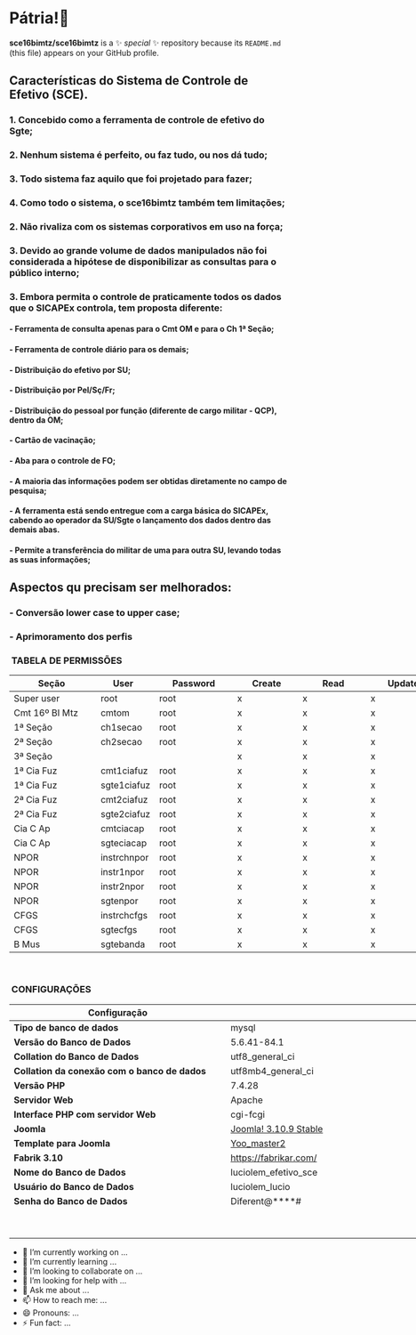 # Pátria!👋


**sce16bimtz/sce16bimtz** is a ✨ _special_ ✨ repository because its `README.md` (this file) appears on your GitHub profile.

## Características do Sistema de Controle de Efetivo (SCE).
### 1. Concebido como a ferramenta de controle de efetivo do Sgte;
### 2. Nenhum sistema é perfeito, ou faz tudo, ou nos dá tudo;
### 3. Todo sistema faz aquilo que foi projetado para fazer;
### 4. Como todo o sistema, o sce16bimtz também tem limitações;
### 2. Não rivaliza com os sistemas corporativos em uso na força;
### 3. Devido ao grande volume de dados manipulados não foi considerada a hipótese de disponibilizar as consultas para o público interno;
### 3. Embora permita o controle de praticamente todos os dados que o SICAPEx controla, tem proposta diferente:
#### - Ferramenta de consulta apenas para o Cmt OM e para o Ch 1ª Seção;
#### - Ferramenta de controle diário para os demais;
#### - Distribuição do efetivo por SU;
#### - Distribuição por Pel/Sç/Fr;
#### - Distribuição do pessoal por função (diferente de cargo militar - QCP), dentro da OM;
#### - Cartão de vacinação;
#### - Aba para o controle de FO;
#### - A maioria das informações podem ser obtidas diretamente no campo de pesquisa;
#### - A ferramenta está sendo entregue com a carga básica do SICAPEx, cabendo ao operador da SU/Sgte o lançamento dos dados dentro das demais abas.
#### - Permite a transferência do militar de uma para outra SU, levando todas as suas informações;

## Aspectos qu precisam ser melhorados:
### - Conversão lower case to upper case;
### - Aprimoramento dos perfis


<h3> TABELA DE PERMISSÕES</h3>
<table class="table table-striped" style="width: 1187px;">
<thead>
<tr style="height: 15px;">
<th style="width: 1144.09px; height: 15px;">Seção</th>
<th style="width: 10px; height: 15px;">User </th>
<th style="width: 674px; height: 15px;">Password</th>
<th style="width: 621px; text-align: center; height: 15px;"> Create</th>
<th style="width: 830px; text-align: center; height: 15px;"> Read</th>
<th style="width: 723px; text-align: center; height: 15px;"> Update</th>
<th style="width: 578px; text-align: center; height: 15px;">Delete </th>
<th style="width: 1153px; text-align: center; height: 15px;">Disable record</th>
<th style="width: 961px; text-align: center; height: 15px;">Enable record</th>
</tr>
</thead>
<tbody>
<tr style="height: 15px;">
<td style="width: 1144.09px; height: 15px; text-align: left;">Super user</td>
<td style="width: 10px; height: 15px;"> root</td>
<td style="width: 674px; height: 15px;">root</td>
<td style="width: 621px; height: 15px; text-align: left;">x </td>
<td style="width: 830px; height: 15px; text-align: left;">x </td>
<td style="width: 723px; height: 15px; text-align: left;">x </td>
<td style="width: 578px; height: 15px; text-align: left;">x</td>
<td style="width: 1153px; height: 15px; text-align: left;">x </td>
<td style="width: 961px; height: 15px; text-align: left;">x</td>
</tr>
<tr style="height: 15px;">
<td style="width: 1144.09px; height: 15px; text-align: left;">Cmt 16º BI Mtz</td>
<td style="width: 10px; height: 15px;"> cmtom</td>
<td style="width: 674px; height: 15px;">root</td>
<td style="width: 621px; height: 15px; text-align: left;">x</td>
<td style="width: 830px; height: 15px; text-align: left;">x</td>
<td style="width: 723px; height: 15px; text-align: left;">x</td>
<td style="width: 578px; height: 15px; text-align: left;">x</td>
<td style="width: 1153px; height: 15px; text-align: left;">x</td>
<td style="width: 961px; height: 15px; text-align: left;"> </td>
</tr>
<tr style="height: 15px;">
<td style="width: 1144.09px; height: 15px;">1ª Seção</td>
<td style="width: 10px; height: 15px;"> ch1secao</td>
<td style="width: 674px; height: 15px;">root</td>
<td style="width: 621px; height: 15px; text-align: left;">x</td>
<td style="width: 830px; height: 15px; text-align: left;">x</td>
<td style="width: 723px; height: 15px; text-align: left;">x</td>
<td style="width: 578px; height: 15px; text-align: left;">x </td>
<td style="width: 1153px; height: 15px; text-align: left;">x</td>
<td style="width: 961px; height: 15px; text-align: left;"> </td>
</tr>
<tr style="height: 15px;">
<td style="width: 1144.09px; height: 15px;">2ª Seção</td>
<td style="width: 10px; height: 15px;"> ch2secao</td>
<td style="width: 674px; height: 15px;">root</td>
<td style="width: 621px; height: 15px; text-align: left;">x</td>
<td style="width: 830px; height: 15px; text-align: left;">x</td>
<td style="width: 723px; height: 15px; text-align: left;">x</td>
<td style="width: 578px; height: 15px; text-align: left;"> </td>
<td style="width: 1153px; height: 15px; text-align: left;">x</td>
<td style="width: 961px; height: 15px; text-align: left;"> </td>
</tr>
<tr style="height: 15px;">
<td style="width: 1144.09px; height: 15px; text-align: left;">3ª Seção</td>
<td style="width: 10px; height: 15px;"> </td>
<td style="width: 674px; height: 15px;"> </td>
<td style="width: 621px; height: 15px; text-align: left;">x</td>
<td style="width: 830px; height: 15px; text-align: left;">x</td>
<td style="width: 723px; height: 15px; text-align: left;">x</td>
<td style="width: 578px; height: 15px; text-align: left;"> </td>
<td style="width: 1153px; height: 15px; text-align: left;">x</td>
<td style="width: 961px; height: 15px; text-align: left;"> </td>
</tr>
<tr style="height: 15px;">
<td style="width: 1144.09px; height: 15px; text-align: left;">1ª Cia Fuz</td>
<td style="width: 10px; height: 15px;"> cmt1ciafuz</td>
<td style="width: 674px; height: 15px;">root</td>
<td style="width: 621px; height: 15px; text-align: left;">x</td>
<td style="width: 830px; height: 15px; text-align: left;">x</td>
<td style="width: 723px; height: 15px; text-align: left;">x</td>
<td style="width: 578px; height: 15px; text-align: left;"> </td>
<td style="width: 1153px; height: 15px; text-align: left;">x</td>
<td style="width: 961px; height: 15px; text-align: left;"> </td>
</tr>
<tr style="height: 15px;">
<td style="width: 1144.09px; height: 15px; text-align: left;">1ª Cia Fuz</td>
<td style="width: 10px; height: 15px;"> sgte1ciafuz</td>
<td style="width: 674px; height: 15px;">root</td>
<td style="width: 621px; height: 15px; text-align: left;">x</td>
<td style="width: 830px; height: 15px; text-align: left;">x</td>
<td style="width: 723px; height: 15px; text-align: left;">x</td>
<td style="width: 578px; height: 15px; text-align: left;"> </td>
<td style="width: 1153px; height: 15px; text-align: left;">x</td>
<td style="width: 961px; height: 15px; text-align: left;"> </td>
</tr>
<tr style="height: 16.4583px;">
<td style="width: 1144.09px; height: 16.4583px; text-align: left;">2ª Cia Fuz</td>
<td style="width: 10px; height: 16.4583px; text-align: left;"> cmt2ciafuz</td>
<td style="width: 674px; height: 16.4583px;">root</td>
<td style="width: 621px; height: 16.4583px; text-align: left;">x</td>
<td style="width: 830px; height: 16.4583px; text-align: left;">x</td>
<td style="width: 723px; height: 16.4583px; text-align: left;">x</td>
<td style="width: 578px; height: 16.4583px; text-align: left;"> </td>
<td style="width: 1153px; height: 16.4583px; text-align: left;">x</td>
<td style="width: 961px; height: 16.4583px; text-align: left;"> </td>
</tr>
<tr style="height: 15px;">
<td style="width: 1144.09px; height: 15px; text-align: left;">2ª Cia Fuz</td>
<td style="width: 10px; height: 15px;"> sgte2ciafuz</td>
<td style="width: 674px; height: 15px;">root</td>
<td style="width: 621px; height: 15px; text-align: left;">x</td>
<td style="width: 830px; height: 15px; text-align: left;">x </td>
<td style="width: 723px; height: 15px; text-align: left;">x </td>
<td style="width: 578px; height: 15px; text-align: left;"> </td>
<td style="width: 1153px; height: 15px; text-align: left;">x</td>
<td style="width: 961px; height: 15px; text-align: left;"> </td>
</tr>
<tr style="height: 15px;">
<td style="width: 1144.09px; height: 15px; text-align: left;">Cia C Ap</td>
<td style="width: 10px; height: 15px;"> cmtciacap</td>
<td style="width: 674px; height: 15px;">root</td>
<td style="width: 621px; height: 15px; text-align: left;">x </td>
<td style="width: 830px; height: 15px; text-align: left;">x </td>
<td style="width: 723px; height: 15px; text-align: left;">x </td>
<td style="width: 578px; height: 15px; text-align: left;"> </td>
<td style="width: 1153px; height: 15px; text-align: left;">x </td>
<td style="width: 961px; height: 15px; text-align: left;"> </td>
</tr>
<tr style="height: 15px;">
<td style="width: 1144.09px; height: 15px; text-align: left;">Cia C Ap</td>
<td style="width: 10px; height: 15px;"> sgteciacap</td>
<td style="width: 674px; height: 15px;">root</td>
<td style="width: 621px; height: 15px; text-align: left;">x </td>
<td style="width: 830px; height: 15px; text-align: left;">x </td>
<td style="width: 723px; height: 15px; text-align: left;">x </td>
<td style="width: 578px; height: 15px; text-align: left;"> </td>
<td style="width: 1153px; height: 15px; text-align: left;">x </td>
<td style="width: 961px; height: 15px; text-align: left;"> </td>
</tr>
<tr style="height: 15px;">
<td style="width: 1144.09px; height: 15px; text-align: left;">NPOR</td>
<td style="width: 10px; height: 15px;"> instrchnpor</td>
<td style="width: 674px; height: 15px;">root</td>
<td style="width: 621px; height: 15px; text-align: left;">x</td>
<td style="width: 830px; height: 15px; text-align: left;">x </td>
<td style="width: 723px; height: 15px; text-align: left;">x</td>
<td style="width: 578px; height: 15px; text-align: left;"> </td>
<td style="width: 1153px; height: 15px; text-align: left;">x </td>
<td style="width: 961px; height: 15px; text-align: left;"> </td>
</tr>
  <tr style="height: 15px;">
<td style="width: 1144.09px; height: 15px; text-align: left;">NPOR</td>
<td style="width: 10px; height: 15px;"> instr1npor</td>
<td style="width: 674px; height: 15px;">root</td>
<td style="width: 621px; height: 15px; text-align: left;">x</td>
<td style="width: 830px; height: 15px; text-align: left;">x </td>
<td style="width: 723px; height: 15px; text-align: left;">x</td>
<td style="width: 578px; height: 15px; text-align: left;"> </td>
<td style="width: 1153px; height: 15px; text-align: left;">x </td>
<td style="width: 961px; height: 15px; text-align: left;"> </td>
</tr>
  <tr style="height: 15px;">
<td style="width: 1144.09px; height: 15px; text-align: left;">NPOR</td>
<td style="width: 10px; height: 15px;"> instr2npor</td>
<td style="width: 674px; height: 15px;">root</td>
<td style="width: 621px; height: 15px; text-align: left;">x</td>
<td style="width: 830px; height: 15px; text-align: left;">x </td>
<td style="width: 723px; height: 15px; text-align: left;">x</td>
<td style="width: 578px; height: 15px; text-align: left;"> </td>
<td style="width: 1153px; height: 15px; text-align: left;">x </td>
<td style="width: 961px; height: 15px; text-align: left;"> </td>
</tr>
<tr style="height: 15px;">
<td style="width: 1144.09px; height: 15px; text-align: left;">NPOR</td>
<td style="width: 10px; height: 15px;"> sgtenpor</td>
<td style="width: 674px; height: 15px;">root</td>
<td style="width: 621px; height: 15px; text-align: left;">x </td>
<td style="width: 830px; height: 15px; text-align: left;">x </td>
<td style="width: 723px; height: 15px; text-align: left;">x </td>
<td style="width: 578px; height: 15px; text-align: left;"> </td>
<td style="width: 1153px; height: 15px; text-align: left;">x </td>
<td style="width: 961px; height: 15px; text-align: left;"> </td>
</tr>
<tr style="height: 15px;">
<td style="width: 1144.09px; height: 15px; text-align: left;">CFGS</td>
<td style="width: 10px; height: 15px;"> instrchcfgs</td>
<td style="width: 674px; height: 15px;">root</td>
<td style="width: 621px; height: 15px; text-align: left;">x </td>
<td style="width: 830px; height: 15px; text-align: left;">x </td>
<td style="width: 723px; height: 15px; text-align: left;">x </td>
<td style="width: 578px; height: 15px; text-align: left;"> </td>
<td style="width: 1153px; height: 15px; text-align: left;">x </td>
<td style="width: 961px; height: 15px; text-align: left;"> </td>
</tr>
<tr style="height: 15px;">
<td style="width: 1144.09px; height: 15px; text-align: left;">CFGS</td>
<td style="width: 10px; height: 15px;"> sgtecfgs</td>
<td style="width: 674px; height: 15px;">root</td>
<td style="width: 621px; height: 15px; text-align: left;">x</td>
<td style="width: 830px; height: 15px; text-align: left;">x</td>
<td style="width: 723px; height: 15px; text-align: left;">x</td>
<td style="width: 578px; height: 15px; text-align: left;"> </td>
<td style="width: 1153px; height: 15px; text-align: left;">x</td>
<td style="width: 961px; height: 15px; text-align: left;"> </td>
</tr>
  <tr style="height: 15px;">
<td style="width: 1144.09px; height: 15px; text-align: left;">B Mus</td>
<td style="width: 10px; height: 15px;"> sgtebanda</td>
<td style="width: 674px; height: 15px;">root</td>
<td style="width: 621px; height: 15px; text-align: left;">x</td>
<td style="width: 830px; height: 15px; text-align: left;">x</td>
<td style="width: 723px; height: 15px; text-align: left;">x</td>
<td style="width: 578px; height: 15px; text-align: left;"> </td>
<td style="width: 1153px; height: 15px; text-align: left;">x</td>
<td style="width: 961px; height: 15px; text-align: left;"> </td>
</tr>
</tbody>
</table>
<p>  <img src="images/bd.png" alt="" /></p>
<h3> CONFIGURAÇÕES</h3>
<table class="table table-striped" style="width: 1187px;">
<thead>
<tr>
<th style="width: 378.833px;">Configuração</th>
<th style="width: 791.167px;">Valor</th>
</tr>
</thead>
<tbody>
<tr>
<td style="width: 378.833px;"><strong>Tipo de banco de dados</strong></td>
<td style="width: 791.167px;">mysql</td>
</tr>
<tr>
<td style="width: 378.833px;"><strong>Versão do Banco de Dados</strong></td>
<td style="width: 791.167px;">5.6.41-84.1</td>
</tr>
<tr>
<td style="width: 378.833px;"><strong>Collation do Banco de Dados</strong></td>
<td style="width: 791.167px;">utf8_general_ci</td>
</tr>
<tr>
<td style="width: 378.833px;"><strong>Collation da conexão com o banco de dados</strong></td>
<td style="width: 791.167px;">utf8mb4_general_ci</td>
</tr>
<tr>
<td style="width: 378.833px;"><strong>Versão PHP</strong></td>
<td style="width: 791.167px;">7.4.28</td>
</tr>
<tr>
<td style="width: 378.833px;"><strong>Servidor Web</strong></td>
<td style="width: 791.167px;">Apache</td>
</tr>
<tr>
<td style="width: 378.833px;"><strong>Interface PHP com servidor Web</strong></td>
<td style="width: 791.167px;">cgi-fcgi</td>
</tr>
<tr>
<td style="width: 378.833px;"><strong>Joomla</strong></td>
<td style="width: 791.167px;"><a href="https://www.joomla.org/">Joomla! 3.10.9 Stable</a></td>
</tr>
<tr>
<td style="width: 378.833px;"><strong>Template para Joomla</strong></td>
<td style="width: 791.167px;"><a href="https://yootheme.com/joomla-templates/master2https://yootheme.com/joomla-templates/master2">Yoo_master2</a></td>
</tr>
<tr>
<td style="width: 378.833px;"><b>Fabrik 3.10</b></td>
<td style="width: 791.167px;"><a title="Fabrik" href="https://fabrikar.com/">https://fabrikar.com/</a></td>
</tr>
<tr>
<td style="width: 378.833px;"><b>Nome do Banco de Dados</b></td>
<td style="width: 791.167px;">luciolem_efetivo_sce</td>
</tr>
<tr>
<td style="width: 378.833px;"><b>Usuário do Banco de Dados</b></td>
<td style="width: 791.167px;">luciolem_lucio</td>
</tr>
<tr>
<td style="width: 378.833px;"><b>Senha do Banco de Dados</b></td>
<td style="width: 791.167px;">Diferent@****#</td>
</tr>
<tr>
<td style="width: 378.833px;"> </td>
<td style="width: 791.167px;"> </td>
</tr>
<tr>
<td style="width: 378.833px;"> </td>
<td style="width: 791.167px;"> </td>
</tr>
</tbody>
</table>

- 🔭 I’m currently working on ...
- 🌱 I’m currently learning ...
- 👯 I’m looking to collaborate on ...
- 🤔 I’m looking for help with ...
- 💬 Ask me about ...
- 📫 How to reach me: ...
- 😄 Pronouns: ...
- ⚡ Fun fact: ...
